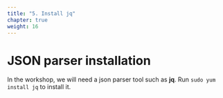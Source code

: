 ```yaml
---
title: "5. Install jq"
chapter: true
weight: 16
---
```


# JSON parser installation

In the workshop, we will need a json parser tool such as **jq**. Run `sudo yum install jq` to install it.
